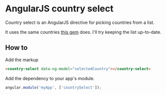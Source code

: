 AngularJS country select
======================

Country select is an AngularJS directive for picking countries from a list.

It uses the same countries [this gem](https://github.com/jamesds/country-select/blob/master/lib/country-select.rb#L36-74) does. I'll try keeping the list up-to-date.

How to
----------------------

Add the markup

```html
<country-select data-ng-model="selectedCountry"></country-select>
```

Add the dependency to your app's module.

```javascript
angular.module('myApp', ['countrySelect']);
```
